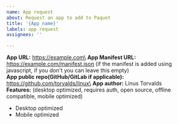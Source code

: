 ```yaml
---
name: App request
about: Request an app to add to Paquet
title: '{App name}'
labels: app request
assignees: ''

---
```


<!-- Please check https://paquet.shop/docs/manifest -->

**App URL:** https://example.com\
**App Manifest URL:** https://example.com/manifest.json (if the manifest is added using javascript, if you don't you can leave this empty)\
**App public repo(GitHub/GitLab if applicable):** https://github.com/torvalds/linux\
**App author:** Linus Torvalds\
**Features:** (desktop optimized, requires auth, open source, offline compatible, mobile optimized)

- Desktop optimized
- Mobile optimized
